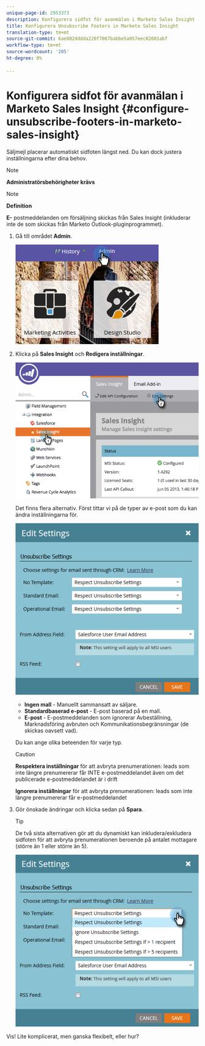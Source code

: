 ```yaml
---
unique-page-id: 2953373
description: Konfigurera sidfot för avanmälan i Marketo Sales Insight - Marketo Docs - Produktdokumentation
title: Konfigurera Unsubscribe Footers in Marketo Sales Insight
translation-type: tm+mt
source-git-commit: 6ae882dddda220f7067babbe5a057eec82601abf
workflow-type: tm+mt
source-wordcount: '205'
ht-degree: 0%

---
```



# Konfigurera sidfot för avanmälan i Marketo Sales Insight {#configure-unsubscribe-footers-in-marketo-sales-insight}

Säljmejl placerar automatiskt sidfoten längst ned. Du kan dock justera inställningarna efter dina behov.

>[!NOTE]
>
>**Administratörsbehörigheter krävs**

>[!NOTE]
>
>**Definition**
>
>**E-** postmeddelanden om försäljning skickas från Sales Insight (inkluderar inte de som skickas från Marketo Outlook-pluginprogrammet).

1. Gå till området **Admin**.

   ![](assets/one-1.png)

1. Klicka på **Sales Insight** och **Redigera inställningar**.

   ![](assets/two-1.png)

   Det finns flera alternativ. Först tittar vi på de typer av e-post som du kan ändra inställningarna för.

   ![](assets/three-1.png)

   * **Ingen mall**  - Manuellt sammansatt av säljare.
   * **Standardbaserad e-post**  - E-post baserad på en mall.
   * **E-post**  - E-postmeddelanden som ignorerar Avbeställning, Marknadsföring avbruten och Kommunikationsbegränsningar (de skickas oavsett vad).

   Du kan ange olika beteenden för varje typ.

   >[!CAUTION]
   >
   >**Respektera inställningar** för att avbryta prenumerationen: leads som inte längre prenumererar får INTE e-postmeddelandet även om det publicerade e-postmeddelandet är i drift
   >
   >**Ignorera inställningar** för att avbryta prenumerationen: leads som inte längre prenumererar får e-postmeddelandet

1. Gör önskade ändringar och klicka sedan på **Spara**.

   >[!TIP]
   >
   >De två sista alternativen gör att du dynamiskt kan inkludera/exkludera sidfoten för att avbryta prenumerationen beroende på antalet mottagare (större än 1 eller större än 5).

   ![](assets/four-1.png)

Vis! Lite komplicerat, men ganska flexibelt, eller hur?
